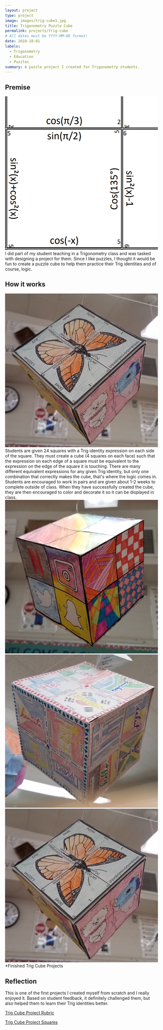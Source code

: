 ```yaml
---
layout: project
type: project
image: images/trig-cube1.jpg
title: Trigonometry Puzzle Cube
permalink: projects/trig-cube
# All dates must be YYYY-MM-DD format!
date: 2010-10-01
labels:
  - Trigonometry
  - Education
  - Puzzles
summary: A puzzle project I created for Trigonometry students.
---
```


## Premise
<img class="ui small right rounded floated image" src="../images/trig-squares.png">
I did part of my student teaching in a Trigonometry class and was tasked with designing a project for them.  Since I like puzzles, I thought it would be fun to create a puzzle cube to help them practice their Trig identities and of course, logic.


## How it works
<img class="ui medium left rounded floated image" src="../images/trig-cube1.jpg">
Students are given 24 squares with a Trig identity expression on each side of the square.  They must create a cube (4 squares on each face) such that the expression on each edge of a square must be equivalent to the expression on the edge of the square it is touching.  There are many different equivalent expressions for any given Trig identity, but only one combination that correctly makes the cube, that's where the logic comes in.
Students are encouraged to work in pairs and are given about 1-2 weeks to complete outside of class.
When they have successfully created the cube, they are then encouraged to color and decorate it so it can be displayed in class.

<div class="ui small rounded images">
  <img class="ui image" src="../images/trig-cube2.jpg">
  <img class="ui image" src="../images/trig-cube3.jpg">
  <img class="ui image" src="../images/trig-cube1.jpg">
</div>
*Finished Trig Cube Projects

## Reflection
This is one of the first projects I created myself from scratch and I really enjoyed it.  Based on student feedback, it definitely challenged them, but also helped them to learn their Trig identities better.

[Trig Cube Project Rubric](../files/trig-cube-rubric.pdf "Project PDF")

[Trig Cube Project Squares](../files/trig-cube-squares.pdf "Project PDF")

